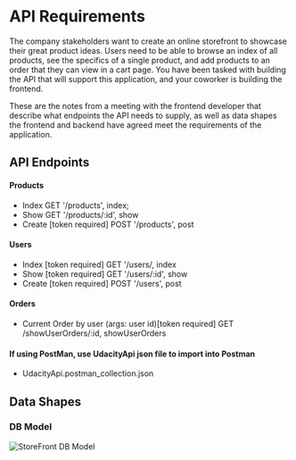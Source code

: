 # API Requirements

The company stakeholders want to create an online storefront to showcase their great product ideas. Users need to be able to browse an index of all products, see the specifics of a single product, and add products to an order that they can view in a cart page. You have been tasked with building the API that will support this application, and your coworker is building the frontend.

These are the notes from a meeting with the frontend developer that describe what endpoints the API needs to supply, as well as data shapes the frontend and backend have agreed meet the requirements of the application.

## API Endpoints

#### Products

- Index GET '/products', index;
- Show GET '/products/:id', show
- Create [token required] POST '/products', post

#### Users

- Index [token required] GET '/users/, index
- Show [token required] GET '/users/:id', show
- Create [token required] POST '/users', post

#### Orders

- Current Order by user (args: user id)[token required] GET /showUserOrders/:id, showUserOrders

#### If using PostMan, use UdacityApi json file to import into Postman

- UdacityApi.postman_collection.json

## Data Shapes

### DB Model

![StoreFront DB Model](https://user-images.githubusercontent.com/14042720/132509495-ed664ee5-782d-4ce3-ae38-c0b4ca34b924.png)
